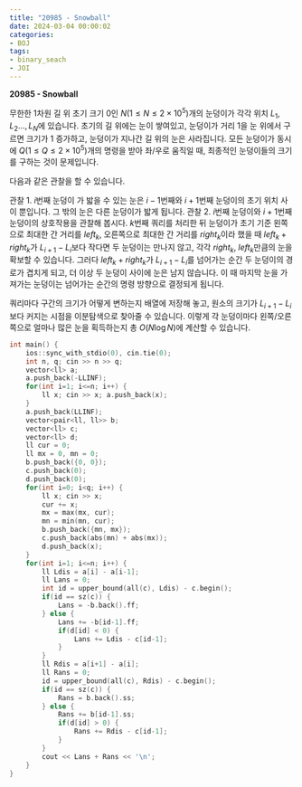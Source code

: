 ```yaml
---
title: "20985 - Snowball"
date: 2024-03-04 00:00:02
categories:
- BOJ
tags:
- binary_seach
- JOI
---
```


**20985 - Snowball**

무한한 1차원 길 위 초기 크기 $0$인 $N(1\leq N\leq 2\times10^5)$개의 눈덩이가 각각 위치 $L_1, L_2\dots,L_N$에 있습니다. 초기의 길 위에는 눈이 쌓여있고, 눈덩이가 거리 1을 눈 위에서 구르면 크기가 1 증가하고, 눈덩이가 지나간 길 위의 눈은 사라집니다. 모든 눈덩이가 동시에 $Q(1\leq Q\leq 2\times10^5)$개의 명령을 받아 좌/우로 움직일 때, 최종적인 눈덩이들의 크기를 구하는 것이 문제입니다.

다음과 같은 관찰을 할 수 있습니다.

관찰 1. $i$번째 눈덩이 가 밟을 수 있는 눈은 $i-1$번째와 $i+1$번째 눈덩이의 초기 위치 사이 뿐입니다. 그 밖의 눈은 다른 눈덩이가 밟게 됩니다.
관찰 2. $i$번째 눈덩이와 $i+1$번째 눈덩이의 상호작용을 관찰해 봅시다. $k$번째 쿼리를 처리한 뒤 눈덩이가 초기 기준 왼쪽으로 최대한 간 거리를 $left_k$, 오른쪽으로 최대한 간 거리를 $right_k$이라 했을 때 $left_k+right_k$가 $L_{i+1}-L_i$보다 작다면 두 눈덩이는 만나지 않고, 각각 $right_k$, $left_k$만큼의 눈을 확보할 수 있습니다. 그러다 $left_k+right_k$가 $L_{i+1}-L_i$를 넘어가는 순간 두 눈덩이의 경로가 겹치게 되고, 더 이상 두 눈덩이 사이에 눈은 남지 않습니다. 이 때 마지막 눈을 가져가는 눈덩이는 넘어가는 순간의 명령 방향으로 결정되게 됩니다.

쿼리마다 구간의 크기가 어떻게 변하는지 배열에 저장해 놓고, 원소의 크기가 $L_{i+1} - L_i$보다 커지는 시점을 이분탐색으로 찾아줄 수 있습니다. 이렇게 각 눈덩이마다 왼쪽/오른쪽으로 얼마나 많은 눈을 획득하는지 총 $O(N\log N)$에 계산할 수 있습니다.

```cpp
int main() {
    ios::sync_with_stdio(0), cin.tie(0);
    int n, q; cin >> n >> q;
    vector<ll> a;
    a.push_back(-LLINF);
    for(int i=1; i<=n; i++) {
        ll x; cin >> x; a.push_back(x);
    }
    a.push_back(LLINF);
    vector<pair<ll, ll>> b;
    vector<ll> c;
    vector<ll> d;
    ll cur = 0;
    ll mx = 0, mn = 0;
    b.push_back({0, 0});
    c.push_back(0);
    d.push_back(0);
    for(int i=0; i<q; i++) {
        ll x; cin >> x;
        cur += x;
        mx = max(mx, cur);
        mn = min(mn, cur);
        b.push_back({mn, mx});
        c.push_back(abs(mn) + abs(mx));
        d.push_back(x);
    }
    for(int i=1; i<=n; i++) {
        ll Ldis = a[i] - a[i-1];
        ll Lans = 0;
        int id = upper_bound(all(c), Ldis) - c.begin();
        if(id == sz(c)) {
            Lans = -b.back().ff;
        } else {
            Lans += -b[id-1].ff;
            if(d[id] < 0) {
                Lans += Ldis - c[id-1];
            }
        }
        ll Rdis = a[i+1] - a[i];
        ll Rans = 0;
        id = upper_bound(all(c), Rdis) - c.begin();
        if(id == sz(c)) {
            Rans = b.back().ss;
        } else {
            Rans += b[id-1].ss;
            if(d[id] > 0) {
                Rans += Rdis - c[id-1];
            }
        }
        cout << Lans + Rans << '\n';
    }
}
```

